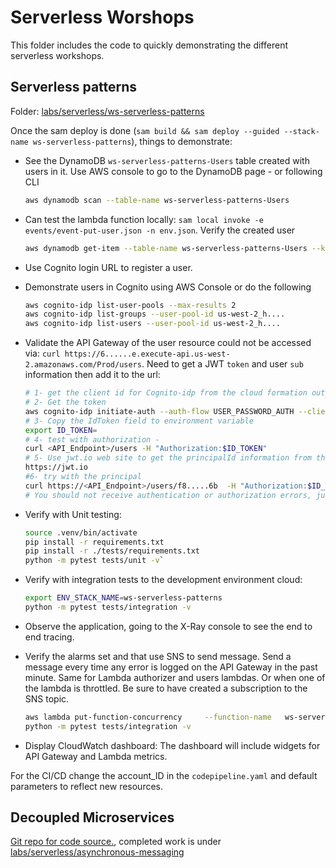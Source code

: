 # Serverless Worshops

This folder includes the code to  quickly demonstrating the  different serverless workshops.

## Serverless patterns

Folder: [labs/serverless/ws-serverless-patterns](https://github.com/jbcodeforce/aws-studies/tree/main/labs/serverless/ws-serverless-patterns)

Once the sam deploy is done (`sam build && sam deploy --guided --stack-name ws-serverless-patterns`), things to demonstrate:

* See the DynamoDB `ws-serverless-patterns-Users` table created with users in it. Use AWS console to go to the DynamoDB page - or following CLI 

    ```sh
    aws dynamodb scan --table-name ws-serverless-patterns-Users
    ```

* Can test the lambda function locally: `sam local invoke -e events/event-put-user.json -n env.json`. Verify the created user

    ```sh
    aws dynamodb get-item --table-name ws-serverless-patterns-Users --key '{"userid": {"S": "<userid-from-response>"}}' 
    ```
* Use Cognito login URL to register a user.    
* Demonstrate users in Cognito using AWS Console or do the following

    ```sh
    aws cognito-idp list-user-pools --max-results 2
    aws cognito-idp list-groups --user-pool-id us-west-2_h....
    aws cognito-idp list-users --user-pool-id us-west-2_h....
    ```

* Validate the API Gateway of the user resource could not be accessed via: `curl https://6......e.execute-api.us-west-2.amazonaws.com/Prod/users`. Need to get a JWT `token` and user `sub` information then add it to the url:

    ```sh
    # 1- get the client id for Cognito-idp from the cloud formation outputs
    # 2- Get the token
    aws cognito-idp initiate-auth --auth-flow USER_PASSWORD_AUTH --client-id 4.....n  --auth-parameters USERNAME=<email address of one of cognito user>,PASSWORD=<user-password>
    # 3- Copy the IdToken field to environment variable
    export ID_TOKEN=
    # 4- test with authorization - 
    curl <API_Endpoint>/users -H "Authorization:$ID_TOKEN"
    # 5- Use jwt.io web site to get the principalId information from the token and field cognito:username 
    https://jwt.io
    #6- try with the principal
    curl https://<API_Endpoint>/users/f8.....6b  -H "Authorization:$ID_TOKEN"
    # You should not receive authentication or authorization errors, just an empty response: {} because there is not records in DynamoDB users tables with the principal ID. 
    ```

* Verify with Unit testing: 

    ```sh
    source .venv/bin/activate
    pip install -r requirements.txt
    pip install -r ./tests/requirements.txt
    python -m pytest tests/unit -v`
    ```

* Verify with integration tests to the development environment cloud:

    ```sh
    export ENV_STACK_NAME=ws-serverless-patterns
    python -m pytest tests/integration -v
    ```

* Observe the application, going to the X-Ray console to see the end to end tracing.
* Verify the alarms set and that use SNS to send message. Send a message every time any error is logged on the API Gateway in the past minute. Same for Lambda authorizer and users lambdas. Or when one of the lambda is throttled. Be sure to have created a subscription to the SNS topic.

    ```sh
    aws lambda put-function-concurrency     --function-name   ws-serverless-patterns-UsersFunction-11....   --reserved-concurrent-executions 40
    python -m pytest tests/integration -v
    ```

* Display CloudWatch dashboard:  The dashboard will include widgets for API Gateway and Lambda metrics. 

For the CI/CD change the account_ID in the `codepipeline.yaml` and default parameters to reflect new resources.

## Decoupled Microservices

[Git repo for code source.](https://github.com/aws-samples/asynchronous-messaging-workshop/tree/master/code/lab-1), completed work is under [labs/serverless/asynchronous-messaging](ttps://github.com/jbcodeforce/aws-studies/tree/main/labs/serverless/asynchronous-messaging)
